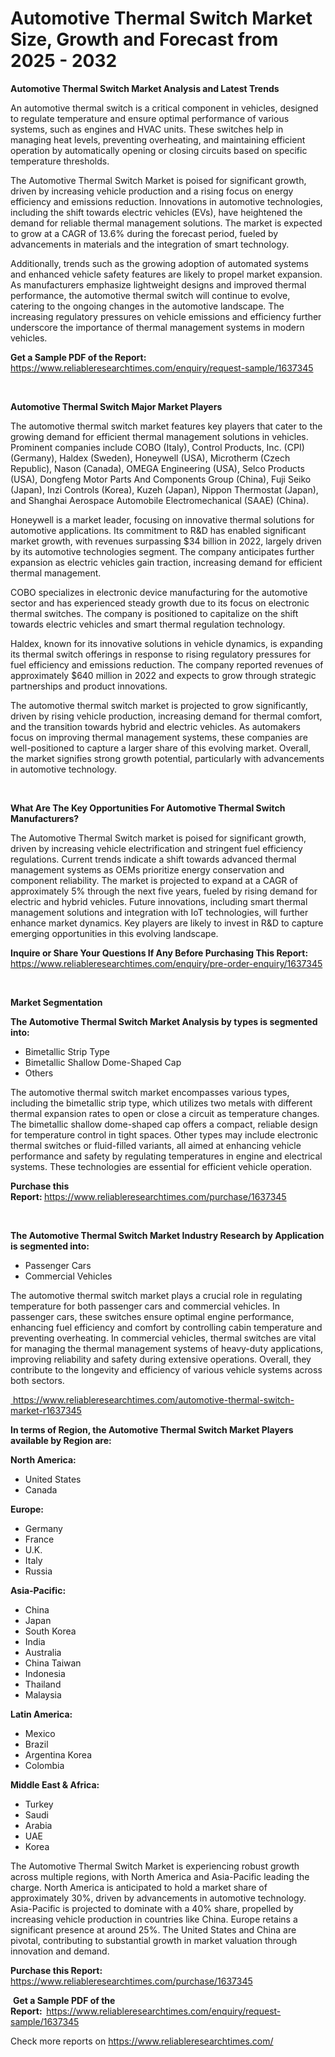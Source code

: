<p><h1>Automotive Thermal Switch Market Size, Growth and Forecast from 2025 - 2032</h1></p><p><strong>Automotive Thermal Switch Market Analysis and Latest Trends</strong></p>
<p><p>An automotive thermal switch is a critical component in vehicles, designed to regulate temperature and ensure optimal performance of various systems, such as engines and HVAC units. These switches help in managing heat levels, preventing overheating, and maintaining efficient operation by automatically opening or closing circuits based on specific temperature thresholds.</p><p>The Automotive Thermal Switch Market is poised for significant growth, driven by increasing vehicle production and a rising focus on energy efficiency and emissions reduction. Innovations in automotive technologies, including the shift towards electric vehicles (EVs), have heightened the demand for reliable thermal management solutions. The market is expected to grow at a CAGR of 13.6% during the forecast period, fueled by advancements in materials and the integration of smart technology.</p><p>Additionally, trends such as the growing adoption of automated systems and enhanced vehicle safety features are likely to propel market expansion. As manufacturers emphasize lightweight designs and improved thermal performance, the automotive thermal switch will continue to evolve, catering to the ongoing changes in the automotive landscape. The increasing regulatory pressures on vehicle emissions and efficiency further underscore the importance of thermal management systems in modern vehicles.</p></p>
<p><strong>Get a Sample PDF of the Report:&nbsp;</strong> <a href="https://www.reliableresearchtimes.com/enquiry/request-sample/1637345?utm_campaign=2263&utm_medium=2&utm_source=Github&utm_content=ia&utm_term=30032025&utm_id=automotive-thermal-switch">https://www.reliableresearchtimes.com/enquiry/request-sample/1637345</a></p>
<p>&nbsp;</p>
<p><strong>Automotive Thermal Switch Major Market Players</strong></p>
<p><p>The automotive thermal switch market features key players that cater to the growing demand for efficient thermal management solutions in vehicles. Prominent companies include COBO (Italy), Control Products, Inc. (CPI) (Germany), Haldex (Sweden), Honeywell (USA), Microtherm (Czech Republic), Nason (Canada), OMEGA Engineering (USA), Selco Products (USA), Dongfeng Motor Parts And Components Group (China), Fuji Seiko (Japan), Inzi Controls (Korea), Kuzeh (Japan), Nippon Thermostat (Japan), and Shanghai Aerospace Automobile Electromechanical (SAAE) (China).</p><p>Honeywell is a market leader, focusing on innovative thermal solutions for automotive applications. Its commitment to R&D has enabled significant market growth, with revenues surpassing $34 billion in 2022, largely driven by its automotive technologies segment. The company anticipates further expansion as electric vehicles gain traction, increasing demand for efficient thermal management.</p><p>COBO specializes in electronic device manufacturing for the automotive sector and has experienced steady growth due to its focus on electronic thermal switches. The company is positioned to capitalize on the shift towards electric vehicles and smart thermal regulation technology.</p><p>Haldex, known for its innovative solutions in vehicle dynamics, is expanding its thermal switch offerings in response to rising regulatory pressures for fuel efficiency and emissions reduction. The company reported revenues of approximately $640 million in 2022 and expects to grow through strategic partnerships and product innovations.</p><p>The automotive thermal switch market is projected to grow significantly, driven by rising vehicle production, increasing demand for thermal comfort, and the transition towards hybrid and electric vehicles. As automakers focus on improving thermal management systems, these companies are well-positioned to capture a larger share of this evolving market. Overall, the market signifies strong growth potential, particularly with advancements in automotive technology.</p></p>
<p>&nbsp;</p>
<p><strong>What Are The Key Opportunities For Automotive Thermal Switch Manufacturers?</strong></p>
<p><p>The Automotive Thermal Switch market is poised for significant growth, driven by increasing vehicle electrification and stringent fuel efficiency regulations. Current trends indicate a shift towards advanced thermal management systems as OEMs prioritize energy conservation and component reliability. The market is projected to expand at a CAGR of approximately 5% through the next five years, fueled by rising demand for electric and hybrid vehicles. Future innovations, including smart thermal management solutions and integration with IoT technologies, will further enhance market dynamics. Key players are likely to invest in R&D to capture emerging opportunities in this evolving landscape.</p></p>
<p><strong>Inquire or Share Your Questions If Any Before Purchasing This Report:</strong> <a href="https://www.reliableresearchtimes.com/enquiry/pre-order-enquiry/1637345?utm_campaign=2263&utm_medium=2&utm_source=Github&utm_content=ia&utm_term=30032025&utm_id=automotive-thermal-switch">https://www.reliableresearchtimes.com/enquiry/pre-order-enquiry/1637345</a></p>
<p>&nbsp;</p>
<p><strong>Market Segmentation</strong></p>
<p><strong>The Automotive Thermal Switch Market Analysis by types is segmented into:</strong></p>
<p><ul><li>Bimetallic Strip Type</li><li>Bimetallic Shallow Dome-Shaped Cap</li><li>Others</li></ul></p>
<p><p>The automotive thermal switch market encompasses various types, including the bimetallic strip type, which utilizes two metals with different thermal expansion rates to open or close a circuit as temperature changes. The bimetallic shallow dome-shaped cap offers a compact, reliable design for temperature control in tight spaces. Other types may include electronic thermal switches or fluid-filled variants, all aimed at enhancing vehicle performance and safety by regulating temperatures in engine and electrical systems. These technologies are essential for efficient vehicle operation.</p></p>
<p><strong>Purchase this Report:&nbsp;</strong><a href="https://www.reliableresearchtimes.com/purchase/1637345?utm_campaign=2263&utm_medium=2&utm_source=Github&utm_content=ia&utm_term=30032025&utm_id=automotive-thermal-switch">https://www.reliableresearchtimes.com/purchase/1637345</a></p>
<p>&nbsp;</p>
<p><strong>The Automotive Thermal Switch Market Industry Research by Application is segmented into:</strong></p>
<p><ul><li>Passenger Cars</li><li>Commercial Vehicles</li></ul></p>
<p><p>The automotive thermal switch market plays a crucial role in regulating temperature for both passenger cars and commercial vehicles. In passenger cars, these switches ensure optimal engine performance, enhancing fuel efficiency and comfort by controlling cabin temperature and preventing overheating. In commercial vehicles, thermal switches are vital for managing the thermal management systems of heavy-duty applications, improving reliability and safety during extensive operations. Overall, they contribute to the longevity and efficiency of various vehicle systems across both sectors.</p></p>
<p><a href="https://www.reliableresearchtimes.com/automotive-thermal-switch-market-r1637345?utm_campaign=2263&utm_medium=2&utm_source=Github&utm_content=ia&utm_term=30032025&utm_id=automotive-thermal-switch">&nbsp;https://www.reliableresearchtimes.com/automotive-thermal-switch-market-r1637345</a></p>
<p><strong>In terms of Region, the Automotive Thermal Switch Market Players available by Region are:</strong></p>
<p>
    <p> <strong> North America: </strong>
        <ul>
            <li>United States</li>
            <li>Canada</li>
        </ul>
        </p> 
    <p> <strong> Europe: </strong>
        <ul>
            <li>Germany</li>
            <li>France</li>
            <li>U.K.</li>
            <li>Italy</li>
            <li>Russia</li>
        </ul>
        </p> 
    <p> <strong> Asia-Pacific: </strong>
        <ul>
            <li>China</li>
            <li>Japan</li>
            <li>South Korea</li>
            <li>India</li>
            <li>Australia</li>
            <li>China Taiwan</li>
            <li>Indonesia</li>
            <li>Thailand</li>
            <li>Malaysia</li>
        </ul>
        </p> 
    <p> <strong> Latin America: </strong>
        <ul>
            <li>Mexico</li>
            <li>Brazil</li>
            <li>Argentina Korea</li>
            <li>Colombia</li>
        </ul>
        </p> 
    <p> <strong> Middle East & Africa: </strong>
        <ul>
            <li>Turkey</li>
            <li>Saudi</li>
            <li>Arabia</li>
            <li>UAE</li>
            <li>Korea</li>
        </ul>
    </p>
    </p>
<p><p>The Automotive Thermal Switch Market is experiencing robust growth across multiple regions, with North America and Asia-Pacific leading the charge. North America is anticipated to hold a market share of approximately 30%, driven by advancements in automotive technology. Asia-Pacific is projected to dominate with a 40% share, propelled by increasing vehicle production in countries like China. Europe retains a significant presence at around 25%. The United States and China are pivotal, contributing to substantial growth in market valuation through innovation and demand.</p></p>
<p><strong>Purchase this Report: </strong><a href="https://www.reliableresearchtimes.com/purchase/1637345?utm_campaign=2263&utm_medium=2&utm_source=Github&utm_content=ia&utm_term=30032025&utm_id=automotive-thermal-switch">https://www.reliableresearchtimes.com/purchase/1637345</a></p>
<p>&nbsp;<strong>Get a Sample PDF of the Report:&nbsp;&nbsp;</strong><a href="https://www.reliableresearchtimes.com/enquiry/request-sample/1637345?utm_campaign=2263&utm_medium=2&utm_source=Github&utm_content=ia&utm_term=30032025&utm_id=automotive-thermal-switch">https://www.reliableresearchtimes.com/enquiry/request-sample/1637345</a></p>
<p><strong></strong></p>
<p>Check more reports on <a href="https://www.reliableresearchtimes.com/?utm_campaign=2263&utm_medium=2&utm_source=Github&utm_content=ia&utm_term=30032025&utm_id=automotive-thermal-switch">https://www.reliableresearchtimes.com/</a></p>